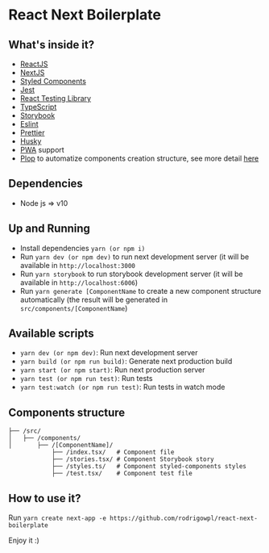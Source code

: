 # React Next Boilerplate

## What's inside it?

- [ReactJS](https://reactjs.org/docs/getting-started.html)
- [NextJS](https://nextjs.org/docs)
- [Styled Components](https://styled-components.com/docs)
- [Jest](https://jestjs.io/docs/en/getting-started)
- [React Testing Library](https://testing-library.com/docs/react-testing-library/intro)
- [TypeScript](https://www.typescriptlang.org/)
- [Storybook](https://storybook.js.org/)
- [Eslint](https://eslint.org/)
- [Prettier](https://prettier.io/)
- [Husky](https://github.com/typicode/husky)
- [PWA](https://web.dev/progressive-web-apps/) support
- [Plop](https://plopjs.com/) to automatize components creation structure, see more detail [here](https://github.com/rodrigowpl/react-next-boilerplate#components-structure)

## Dependencies
- Node js => v10

## Up and Running
- Install dependencies `yarn (or npm i)`
- Run `yarn dev (or npm dev)` to run next development server (it  will be available in `http://localhost:3000`
- Run `yarn storybook` to run storybook development server (it will be available in `http://localhost:6006`)
- Run `yarn generate [ComponentName` to create a new component structure automatically (the result will be generated in `src/components/[ComponentName`)

## Available scripts
- `yarn dev (or npm dev)`: Run next development server
- `yarn build (or npm run build)`: Generate next production build
- `yarn start (or npm start)`: Run next production server
- `yarn test (or npm run test)`: Run tests
- `yarn test:watch (or npm run test)`: Run tests in watch mode

## Components structure
```
├── /src/
│   ├── /components/
│       ├── /[ComponentName]/
            ├── /index.tsx/   # Component file
            ├── /stories.tsx/ # Component Storybook story
            ├── /styles.ts/   # Component styled-components styles
            ├── /test.tsx/    # Component test file
```


## How to use it?
Run `yarn create next-app -e https://github.com/rodrigowpl/react-next-boilerplate`

Enjoy it :)
